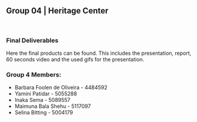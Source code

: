 ## Group 04 | Heritage Center
<br>

### **Final Deliverables**
Here the final products can be found. This includes the presentation, report, 60 seconds video and the used gifs for the presentation.


### Group 4 Members:

- Barbara Foolen de Oliveira - 4484592
- Yamini Patidar - 5055288
- Inaka Sema - 5089557
- Maimuna Bala Shehu - 5117097
- Selina Bitting - 5004179